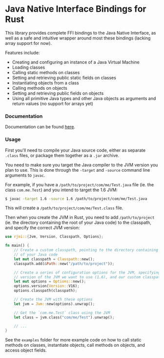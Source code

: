 
Java Native Interface Bindings for Rust
=======================================

This library provides complete FFI bindings to the Java Native Interface, as
well as a safe and intuitive wrapper around most these bindings (lacking array
support for now).

Features include:

* Creating and configuring an instance of a Java Virtual Machine
* Loading classes
* Calling static methods on classes
* Setting and retrieving public static fields on classes
* Instantiating objects from a class
* Calling methods on objects
* Setting and retrieving public fields on objects
* Using all primitive Java types and other Java objects as arguments and
  return values (no support for arrays yet)


### Documentation

Documentation can be found [here](https://benanderson.io/docs/rjni).


### Usage

First you'll need to compile your Java source code, either as separate `.class`
files, or package them together as a `.jar` archive.

You need to make sure you target the Java compiler to the JVM version you plan
to use. This is done through the `-target` and `-source` command line arguments
to `javac`.

For example, if you have a `/path/to/project/com/me/Test.java` file (ie. the
class `com.me.Test`) and you intend to target the 1.6 JVM:

```bash
$ javac -target 1.6 -source 1.6 /path/to/project/com/me/Test.java
```

This will create a `/path/to/project/com/me/Test.class` file.

Then when you create the JVM in Rust, you need to add `/path/to/project` (ie.
the directory containing the root of your Java code) to the classpath, and
specify the correct JVM version:

```rust
use rjni::{Jvm, Version, Classpath, Options};

fn main() {
	// Create a custom classpath, pointing to the directory containing the root
	// of your Java code
	let mut classpath = Classpath::new();
	classpath.add(&Path::new("/path/to/project"));

	// Create a series of configuration options for the JVM, specifying the
	// version of the JVM we want to use (1.6), and our custom classpath
	let mut options = Options::new();
	options.version(Version::V16);
	options.classpath(classpath);

	// Create the JVM with these options
	let jvm = Jvm::new(options).unwrap();

	// Get the `com.me.Test` class using the JVM
	let class = jvm.class("com/me/Test").unwrap();

	// ...
}
```

See the `examples` folder for more example code on how to call static methods
on classes, instantiate objects, call methods on objects, and access object
fields.
